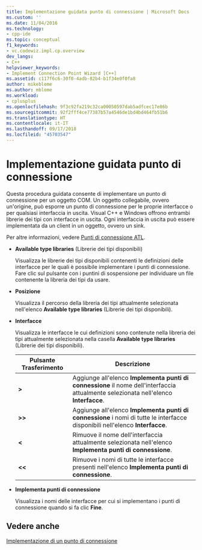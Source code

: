 ```yaml
---
title: Implementazione guidata punto di connessione | Microsoft Docs
ms.custom: ''
ms.date: 11/04/2016
ms.technology:
- cpp-ide
ms.topic: conceptual
f1_keywords:
- vc.codewiz.impl.cp.overview
dev_langs:
- C++
helpviewer_keywords:
- Implement Connection Point Wizard [C++]
ms.assetid: c117f6c6-30f0-4adb-82b4-b1f34e0f0fa8
author: mikeblome
ms.author: mblome
ms.workload:
- cplusplus
ms.openlocfilehash: 9f3c92fa219c32ca00050597dab5adfcec17e86b
ms.sourcegitcommit: 92f2fff4ce77387b57a4546de1bd4bd464fb51b6
ms.translationtype: HT
ms.contentlocale: it-IT
ms.lasthandoff: 09/17/2018
ms.locfileid: "45703547"
---
```

# <a name="implement-connection-point-wizard"></a>Implementazione guidata punto di connessione

Questa procedura guidata consente di implementare un punto di connessione per un oggetto COM. Un oggetto collegabile, ovvero un'origine, può esporre un punto di connessione per le proprie interfacce o per qualsiasi interfaccia in uscita. Visual C++ e Windows offrono entrambi librerie dei tipi con interfacce in uscita. Ogni interfaccia in uscita può essere implementata da un client in un oggetto, ovvero un sink.  
  
Per altre informazioni, vedere [Punti di connessione ATL](../atl/atl-connection-points.md).  
  
- **Available type libraries** (Librerie dei tipi disponibili)

   Visualizza le librerie dei tipi disponibili contenenti le definizioni delle interfacce per le quali è possibile implementare i punti di connessione. Fare clic sul pulsante con i puntini di sospensione per individuare un file contenente la libreria dei tipi da usare.  
  
- **Posizione**

   Visualizza il percorso della libreria dei tipi attualmente selezionata nell'elenco **Available type libraries** (Librerie dei tipi disponibili).  
  
- **Interfacce**

   Visualizza le interfacce le cui definizioni sono contenute nella libreria dei tipi attualmente selezionata nella casella **Available type libraries** (Librerie dei tipi disponibili).  
  
   |Pulsante Trasferimento|Descrizione|  
   |---------------------|-----------------|  
   |**>**|Aggiunge all'elenco **Implementa punti di connessione** il nome dell'interfaccia attualmente selezionata nell'elenco **Interfacce**.|  
   |**>>**|Aggiunge all'elenco **Implementa punti di connessione** i nomi di tutte le interfacce disponibili nell'elenco **Interfacce**.|  
   |**\<**|Rimuove il nome dell'interfaccia attualmente selezionata nell'elenco **Implementa punti di connessione**.|  
   |**\<\<**|Rimuove i nomi di tutte le interfacce presenti nell'elenco **Implementa punti di connessione**.|  
  
- **Implementa punti di connessione**

   Visualizza i nomi delle interfacce per cui si implementano i punti di connessione quando si fa clic **Fine**.  
  
## <a name="see-also"></a>Vedere anche  
 [Implementazione di un punto di connessione](../ide/implementing-a-connection-point-visual-cpp.md)